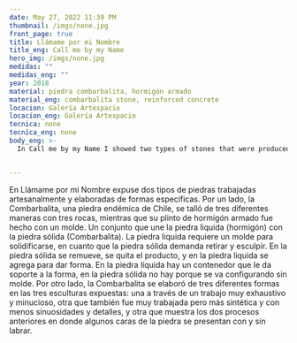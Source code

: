 ```yaml
---
date: May 27, 2022 11:39 PM
thumbnail: /imgs/none.jpg
front_page: true
title: Llámame por mi Nombre
title_eng: Call me by my Name
hero_img: /imgs/none.jpg
medidas: ""
medidas_eng: ""
year: 2018
material: piedra combarbalita, hormigón armado
material_eng: combarbalita stone, reinforced concrete
locacion: Galería Artespacio
locacion_eng: Galería Artespacio
tecnica: none
tecnica_eng: none
body_eng: >-
  In Call me by my Name I showed two types of stones that were produced and elaborated in two specific ways.  On the one hand, Combarbalita stone, an endemic stone from Chile, was carved in three different ways through three different rocks, while its plinth of reinforced concrete was made with a cast.  A set of processes that unifies the liquid stone (concrete) with the solid stone (Combarbalita.)  The liquid stone requires a cast to harden and solidify itself, while the solid stone demands the removal and sculpting of it.  The solid stone is removed, you take away the product, and in the liquid stone you add product to shape and give form to it.  In the liquid stone there is a container that provides support to the form, in solid stone there is no support.  On the other hand, the Combarbalita stone was carved in three different ways in the three sculptures that where shown: one through a very exhaustive and detailed work, another that was more synthetic, with less details, and another that showed the two processes detailed above, were some sides were presented with and without carving.


---
```

En Llámame por mi Nombre expuse dos tipos de piedras trabajadas artesanalmente y elaboradas de formas específicas.  Por un lado, la Combarbalita, una piedra endémica de Chile, se talló de tres diferentes maneras con tres rocas, mientras que su plinto de hormigón armado fue hecho con un molde.  Un conjunto que une la piedra liquida (hormigón) con la piedra sólida (Combarbalita).  La piedra liquida requiere un molde para solidificarse, en cuanto que la piedra sólida demanda retirar y esculpir.  En la piedra sólida se remueve, se quita el producto, y en la piedra liquida se agrega para dar forma. En la piedra líquida hay un contenedor que le da soporte a la forma, en la piedra sólida no hay porque se va configurando sin molde.  Por otro lado, la Combarbalita se elaboró de tres diferentes formas en las tres esculturas expuestas: una a través de un trabajo muy exhaustivo y minucioso, otra que también fue muy trabajada pero más sintética y con menos sinuosidades y detalles, y otra que muestra los dos procesos anteriores en donde algunos caras de la piedra se presentan con y sin labrar.